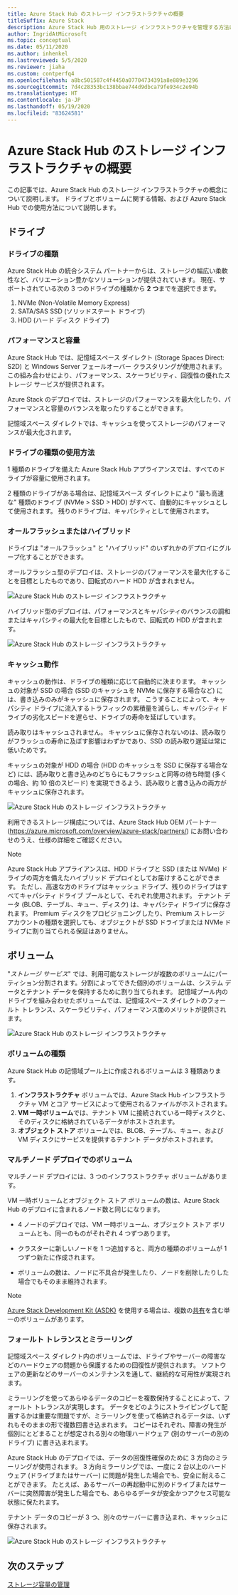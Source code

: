 ```yaml
---
title: Azure Stack Hub のストレージ インフラストラクチャの概要
titleSuffix: Azure Stack
description: Azure Stack Hub 用のストレージ インフラストラクチャを管理する方法について説明します。
author: IngridAtMicrosoft
ms.topic: conceptual
ms.date: 05/11/2020
ms.author: inhenkel
ms.lastreviewed: 5/5/2020
ms.reviewer: jiaha
ms.custom: contperfq4
ms.openlocfilehash: a8bc501587c4f4450a07704734391a8e889e3296
ms.sourcegitcommit: 7d4c28353bc138bbae744d9dbca79fe934c2e94b
ms.translationtype: HT
ms.contentlocale: ja-JP
ms.lasthandoff: 05/19/2020
ms.locfileid: "83624581"
---
```

# <a name="azure-stack-hub-storage-infrastructure-overview"></a>Azure Stack Hub のストレージ インフラストラクチャの概要

この記事では、Azure Stack Hub のストレージ インフラストラクチャの概念について説明します。 ドライブとボリュームに関する情報、および Azure Stack Hub での使用方法について説明します。

## <a name="drives"></a>ドライブ

### <a name="drive-types"></a>ドライブの種類

Azure Stack Hub の統合システム パートナーからは、ストレージの幅広い柔軟性など、バリエーション豊かなソリューションが提供されています。 現在、サポートされている次の 3 つのドライブの種類から **2 つ**までを選択できます。

1. NVMe (Non-Volatile Memory Express)
1. SATA/SAS SSD (ソリッドステート ドライブ)
1. HDD (ハード ディスク ドライブ)

### <a name="performance-vs-capacity"></a>パフォーマンスと容量

Azure Stack Hub では、記憶域スペース ダイレクト (Storage Spaces Direct: S2D) と Windows Server フェールオーバー クラスタリングが使用されます。 この組み合わせにより、パフォーマンス、スケーラビリティ、回復性の優れたストレージ サービスが提供されます。

Azure Stack のデプロイでは、ストレージのパフォーマンスを最大化したり、パフォーマンスと容量のバランスを取ったりすることができます。

記憶域スペース ダイレクトでは、キャッシュを使ってストレージのパフォーマンスが最大化されます。

### <a name="how-drive-types-are-used"></a>ドライブの種類の使用方法

1 種類のドライブを備えた Azure Stack Hub アプライアンスでは、すべてのドライブが容量に使用されます。

2 種類のドライブがある場合は、記憶域スペース ダイレクトにより "最も高速な" 種類のドライブ (NVMe &gt; SSD &gt; HDD) がすべて、自動的にキャッシュとして使用されます。 残りのドライブは、キャパシティとして使用されます。

### <a name="all-flash-or-hybrid"></a>オールフラッシュまたはハイブリッド

ドライブは "オールフラッシュ" と "ハイブリッド" のいずれかのデプロイにグループ化することができます。

オールフラッシュ型のデプロイは、ストレージのパフォーマンスを最大化することを目標としたものであり、回転式のハード HDD が含まれません。

![Azure Stack Hub のストレージ インフラストラクチャ](media/azure-stack-storage-infrastructure-overview/image1.png)


ハイブリッド型のデプロイは、パフォーマンスとキャパシティのバランスの調和またはキャパシティの最大化を目標としたもので、回転式の HDD が含まれます。

![Azure Stack Hub のストレージ インフラストラクチャ](media/azure-stack-storage-infrastructure-overview/image2.png)

### <a name="caching-behavior"></a>キャッシュ動作

キャッシュの動作は、ドライブの種類に応じて自動的に決まります。 キャッシュの対象が SSD の場合 (SSD のキャッシュを NVMe に保存する場合など) には、書き込みのみがキャッシュに保存されます。 こうすることによって、キャパシティ ドライブに流入するトラフィックの累積量を減らし、キャパシティ ドライブの劣化スピードを遅らせ、ドライブの寿命を延ばしています。

読み取りはキャッシュされません。 キャッシュに保存されないのは、読み取りがフラッシュの寿命に及ぼす影響はわずかであり、SSD の読み取り遅延は常に低いためです。

キャッシュの対象が HDD の場合 (HDD のキャッシュを SSD に保存する場合など) には、読み取りと書き込みのどちらにもフラッシュと同等の待ち時間 (多くの場合、約 10 倍のスピード) を実現できるよう、読み取りと書き込みの両方がキャッシュに保存されます。

![Azure Stack Hub のストレージ インフラストラクチャ](media/azure-stack-storage-infrastructure-overview/image3.svg)

利用できるストレージ構成については、Azure Stack Hub OEM パートナー (https://azure.microsoft.com/overview/azure-stack/partners/) にお問い合わせのうえ、仕様の詳細をご確認ください。

> [!NOTE]
> Azure Stack Hub アプライアンスは、HDD ドライブと SSD (または NVMe) ドライブの両方を備えたハイブリッド デプロイとしてお届けすることができます。 ただし、高速な方のドライブはキャッシュ ドライブ、残りのドライブはすべてキャパシティ ドライブ プールとして、それぞれ使用されます。 テナント データ (BLOB、テーブル、キュー、ディスク) は、キャパシティ ドライブに保存されます。 Premium ディスクをプロビジョニングしたり、Premium ストレージ アカウントの種類を選択しても、オブジェクトが SSD ドライブまたは NVMe ドライブに割り当てられる保証はありません。

## <a name="volumes"></a>ボリューム

"*ストレージ サービス*" では、利用可能なストレージが複数のボリュームにパーティション分割されます。分割によってできた個別のボリュームは、システム データとテナント データを保持するために割り当てられます。 記憶域プール内のドライブを組み合わせたボリュームでは、記憶域スペース ダイレクトのフォールト トレランス、スケーラビリティ、パフォーマンス面のメリットが提供されます。

![Azure Stack Hub のストレージ インフラストラクチャ](media/azure-stack-storage-infrastructure-overview/image4.svg)

### <a name="volume-types"></a>ボリュームの種類

Azure Stack Hub の記憶域プール上に作成されるボリュームは 3 種類あります。

1. **インフラストラクチャ** ボリュームでは、Azure Stack Hub インフラストラクチャ VM とコア サービスによって使用されるファイルがホストされます。
1. **VM 一時ボリューム**では、テナント VM に接続されている一時ディスクと、そのディスクに格納されているデータがホストされます。
1. **オブジェクト ストア** ボリュームでは、BLOB、テーブル、キュー、および VM ディスクにサービスを提供するテナント データがホストされます。

### <a name="volumes-in-a-multi-node-deployment"></a>マルチノード デプロイでのボリューム

マルチノード デプロイには、3 つのインフラストラクチャ ボリュームがあります。

VM 一時ボリュームとオブジェクト ストア ボリュームの数は、Azure Stack Hub のデプロイに含まれるノード数と同じになります。

- 4 ノードのデプロイでは、VM 一時ボリューム、オブジェクト ストア ボリュームとも、同一のものがそれぞれ 4 つずつあります。

- クラスターに新しいノードを 1 つ追加すると、両方の種類のボリュームが 1 つずつ新たに作成されます。

- ボリュームの数は、ノードに不具合が発生したり、ノードを削除したりした場合でもそのまま維持されます。

> [!NOTE]
> [Azure Stack Development Kit (ASDK)](https://docs.microsoft.com/azure-stack/asdk/) を使用する場合は、複数の[共有](azure-stack-manage-storage-shares.md)を含む単一のボリュームがあります。

### <a name="fault-tolerance-and-mirroring"></a>フォールト トレランスとミラーリング

記憶域スペース ダイレクト内のボリュームでは、ドライブやサーバーの障害などのハードウェアの問題から保護するための回復性が提供されます。 ソフトウェアの更新などのサーバーのメンテナンスを通して、継続的な可用性が実現されます。

ミラーリングを使ってあらゆるデータのコピーを複数保持することによって、フォールト トレランスが実現します。 データをどのようにストライピングして配置するかは重要な問題ですが、ミラーリングを使って格納されるデータは、いずれもそのままの形で複数回書き込まれます。 コピーはそれぞれ、障害の発生が個別にとどまることが想定される別々の物理ハードウェア (別のサーバーの別のドライブ) に書き込まれます。 

Azure Stack Hub のデプロイでは、データの回復性確保のために 3 方向のミラーリングが使用されます。 3 方向ミラーリングでは、一度に 2 台以上のハードウェア (ドライブまたはサーバー) に問題が発生した場合でも、安全に耐えることができます。 たとえば、あるサーバーの再起動中に別のドライブまたはサーバーに突然障害が発生した場合でも、あらゆるデータが安全かつアクセス可能な状態に保たれます。

テナント データのコピーが 3 つ、別々のサーバーに書き込まれ、キャッシュに保存されます。

![Azure Stack Hub のストレージ インフラストラクチャ](media/azure-stack-storage-infrastructure-overview/image5.png)

## <a name="next-step"></a>次のステップ

[ストレージ容量の管理](azure-stack-manage-storage-shares.md) 
